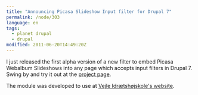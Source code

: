 ```yaml
---
title: "Announcing Picasa Slideshow Input filter for Drupal 7"
permalink: /node/303
language: en
tags:
  - planet drupal
  - drupal
modified: 2011-06-20T14:49:20Z
---
```


I just released the first alpha version of a new filter to embed Picasa Webalbum Slideshows into any page which accepts input filters in Drupal 7. Swing by and try it out at the [project page](http://drupal.org/project/picasa_slideshow_filter).

The module was developed to use at [Vejle Idrætshøjskole's website](http://vih.dk/).
